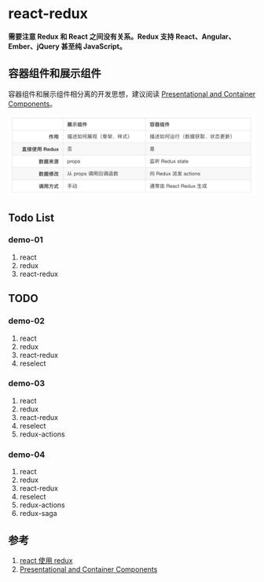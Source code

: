 # react-redux

**需要注意 Redux 和 React 之间没有关系。Redux 支持 React、Angular、Ember、jQuery 甚至纯 JavaScript。**

## 容器组件和展示组件

容器组件和展示组件相分离的开发思想，建议阅读 [Presentational and Container Components](https://medium.com/@dan_abramov/smart-and-dumb-components-7ca2f9a7c7d0)。

![](./component-container.png)


## Todo List

### demo-01

1. react
2. redux
3. react-redux

## TODO

### demo-02

1. react
2. redux
3. react-redux
4. reselect

### demo-03

1. react
2. redux
3. react-redux
4. reselect
5. redux-actions

### demo-04

1. react
2. redux
3. react-redux
4. reselect
5. redux-actions
6. redux-saga



## 参考

1. [react 使用 redux](http://www.redux.org.cn/docs/basics/UsageWithReact.html)
2. [Presentational and Container Components](https://medium.com/@dan_abramov/smart-and-dumb-components-7ca2f9a7c7d0)